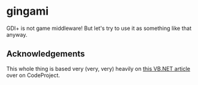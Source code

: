 # gingami
GDI+ is not game middleware! But let's try to use it as something like that anyway.

## Acknowledgements
This whole thing is based very (very, very) heavily on [this VB.NET article](https://www.codeproject.com/Articles/409988/%2FArticles%2F409988%2FBeginners-Starting-a-2D-Game-with-GDIplus) over on CodeProject.
